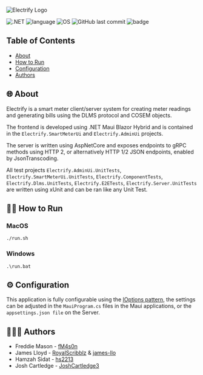 <br>
<img src="https://i.ibb.co/Jm1YPCm/Untitled-1.png" alt="Electrify Logo">

![.NET](https://img.shields.io/badge/.NET-8.0-512BD4)
![language](https://img.shields.io/badge/language-C%23-239120)
![OS](https://img.shields.io/badge/OS-windows%2C%20macOS-0078D4)
![GitHub last commit](https://img.shields.io/github/last-commit/fM4s0n/Electrify)
![badge](https://img.shields.io/endpoint?url=https://gist.githubusercontent.com/RoyalScribblz/aa76ad223dfcd71c919610990ab72893/raw/electrify-code-coverage.json)

## Table of Contents

- [About](#-%F0%9F%8C%90-About)
- [How to Run](#-%F0%9F%8F%83%E2%80%8D%E2%99%82%EF%B8%8F-how-to-run)
- [Configuration](#-%E2%9A%99%EF%B8%8F-configuration)
- [Authors](#%F0%9F%91%A8%E2%80%8D%F0%9F%91%A9%E2%80%8D%F0%9F%91%A6-authors)

## 🌐 About
Electrify is a smart meter client/server system for creating meter readings and generating bills using the DLMS protocol and COSEM objects.

The frontend is developed using .NET Maui Blazor Hybrid and is contained in the `Electrify.SmartMeterUi` and `Electrify.AdminUi` projects.

The server is written using AspNetCore and exposes endpoints to gRPC methods using HTTP 2, or alternatively HTTP 1/2 JSON endpoints, enabled by JsonTranscoding.

All test projects `Electrify.AdminUi.UnitTests`, `Electrify.SmartMeterUi.UnitTests`, `Electrify.ComponentTests`, `Electrify.Dlms.UnitTests`, `Electrify.E2ETests`, `Electrify.Server.UnitTests` are written using xUnit and can be ran like any Unit Test.

## 🏃‍♂️ How to Run

### MacOS
```shell
./run.sh
```

### Windows
```batch
.\run.bat
```

## ⚙️ Configuration
This application is fully configurable using the [IOptions pattern](https://learn.microsoft.com/en-us/dotnet/core/extensions/options), the settings can be adjusted in the `MauiProgram.cs` files in the Maui applications, or the `appsettings.json file` on the Server.

## 👨‍👩‍👦 Authors

- Freddie Mason - [fM4s0n](https://github.com/fM4s0n)
- James Lloyd - [RoyalScribblz](https://github.com/RoyalScribblz) & [james-llo](https://github.com/james-llo)
- Hamzah Sidat - [hs2213](https://github.com/hs2213)
- Josh Cartledge - [JoshCartledge3](https://github.com/JoshCartledge3)
